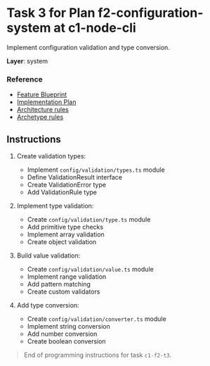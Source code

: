 # Task 3 for Plan f2-configuration-system at c1-node-cli

Implement configuration validation and type conversion.

**Layer**: system

### Reference

- [Feature Blueprint](/docs/f2-configuration-system.blueprint.md)
- [Implementation Plan](/containers/c1-node-cli/docs/f2/f2-configuration-system.plan.md)
- [Architecture rules](/containers/c1-node-cli/.ai/rules/layered.architecture.rules.md)
- [Archetype rules](/containers/c1-node-cli/.ai/rules/node-cli.archetype.rules.md)

## Instructions

1. Create validation types:
   - Implement `config/validation/types.ts` module
   - Define ValidationResult interface
   - Create ValidationError type
   - Add ValidationRule type

2. Implement type validation:
   - Create `config/validation/type.ts` module
   - Add primitive type checks
   - Implement array validation
   - Create object validation

3. Build value validation:
   - Create `config/validation/value.ts` module
   - Implement range validation
   - Add pattern matching
   - Create custom validators

4. Add type conversion:
   - Create `config/validation/converter.ts` module
   - Implement string conversion
   - Add number conversion
   - Create boolean conversion

> End of programming instructions for task `c1-f2-t3`. 